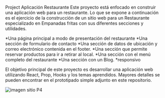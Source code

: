 Project Aplicación Restaurante
Este proyecto está enfocado en construir una aplicación web para un restaurante. Lo que se expone a continuación es el ejercicio de la construcción de un sitio web para un Restaurante especializado en Empanadas fritas con sus diferentes secciones y utilidades.

*Una página principal a modo de presentación del restaurante 
*Una sección de formulario de contacto 
*Una sección de datos de ubicación y correo electrónico contenida en el footer.
*Una sección que permite reservar productos para ir a retirar al local.
*Una sección con el menú completo del restaurante 
*Una sección con un Blog.
*responsivo

El objetivo principal de este proyecto es desarrollar una aplicación web utilizando React, Prop, Hooks y los temas aprendidos. Mayores detalles se pueden encontrar en el prototipado simple adjunto en este repositorio.

![imagen sitio P4](https://github.com/marce-moya/WEB-RESTAURANTE/assets/144967542/9150b79e-1a05-4e2a-a964-5ccb4427807b)


